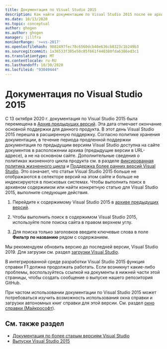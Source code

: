 ```yaml
---
title: Документация по Visual Studio 2015
description: Как найти документацию по Visual Studio 2015 после ее архивации на сайте предыдущей версии.
ms.date: 10/13/2020
ms.topic: conceptual
author: ghogen
ms.author: ghogen
manager: jillfra
monikerRange: '>=vs-2017'
ms.openlocfilehash: 9882497fec78c6560dcb40e636cb8323c1b249b3
ms.sourcegitcommit: 1a36533f385e50c05f661f440380fda6386ed3c1
ms.translationtype: MT
ms.contentlocale: ru-RU
ms.lasthandoff: 10/30/2020
ms.locfileid: "93049444"
---
```

# <a name="visual-studio-2015-documentation"></a>Документация по Visual Studio 2015

С 13 октября 2020 г. документация по Visual Studio 2015 была перемещена в [Архив предыдущих версий](/previous-versions/visualstudio/visual-studio-2015). Эта дата отмечает окончание основной поддержки для данного продукта. В этот день Visual Studio 2015 перешла в расширенную поддержку. Согласно политике хранения документации, в течение периода продленной поддержки документация по предыдущим версиям Visual Studio доступна на сайте документов в расположении архива (предыдущие версии в URL-адресе), а не на основном сайте. Дополнительные сведения о политиках жизненного цикла продукта см. в разделе [фиксированная политика жизненного цикла](/lifecycle/policies/fixed) и [Поддержка более ранних версий Visual Studio](/visualstudio/releases/2019/servicing#support-for-older-versions-of-visual-studio). Это означает, что статьи Visual Studio 2015 больше не отображаются в селекторе версий на этом сайте и больше не индексируются в поисковых системах. Чтобы выполнить поиск в архивном содержимом или найти конкретную статью для Visual Studio 2015, выполните следующие действия.

1. Перейдите к содержимому Visual Studio 2015 в [архиве предыдущих версий](/previous-versions/visualstudio/visual-studio-2015).

1. Чтобы выполнить поиск в содержимом Visual Studio 2015, используйте поле поиска сайта в правом верхнем углу.

1. Для поиска только заголовков введите ключевые слова в поле **Фильтр по названию** рядом с содержанием.

Мы рекомендуем обновить версию до последней версии, Visual Studio 2019. Для загрузки см. раздел [загрузки Visual Studio](https://visualstudio.microsoft.com/downloads/).

В интегрированной среде разработки Visual Studio 2015 функция справки F1 должна продолжать работать. Если возникнут какие-либо проблемы, воспользуйтесь ссылкой на документы в нижней части этой страницы, чтобы создать сообщение о выпуске нашего репозитория GitHub.

При частом использовании документации по Visual Studio 2015 может потребоваться изучить возможность использования окна справки и загрузки автономных книг справки для этой версии. См. раздел [окно справки (Майкрософт](/visualstudio/help-viewer/overview)).

## <a name="see-also"></a>См. также раздел

- [Документация по более старым версиям Visual Studio](/previous-versions/visualstudio/)
- [Выпуски Visual Studio 2015](/visualstudio/releasenotes/vs2015-version-history)